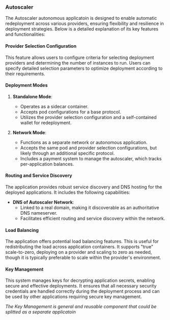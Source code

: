 ### Autoscaler

The Autoscaler autonomous applicatoin is designed to enable automatic redeployment across various providers, ensuring flexibility and resilience in deployment strategies. Below is a detailed explanation of its key features and functionalities:

#### Provider Selection Configuration
This feature allows users to configure criteria for selecting deployment providers and determining the number of instances to run. Users can specify detailed selection parameters to optimize deployment according to their requirements.

#### Deployment Modes

1. **Standalone Mode**:
   - Operates as a sidecar container.
   - Accepts pod configurations for a base protocol.
   - Utilizes the provider selection configuration and a self-contained wallet for redeployment.

2. **Network Mode**:
   - Functions as a separate network or autonomous application.
   - Accepts the same pod and provider selection configurations, but likely through an additional specific protocol.
   - Includes a payment system to manage the autoscaler, which tracks per-application balances.

#### Routing and Service Discovery
The application provides robust service discovery and DNS hosting for the deployed applications. It includes the following capabilities:

- **DNS of Autoscaler Network**:
  - Linked to a real domain, making it discoverable as an authoritative DNS nameserver.
  - Facilitates efficient routing and service discovery within the network.

#### Load Balancing
The application offers potential load balancing features. This is useful for redistributing the load across application containers. It supports "true" scale-to-zero, deploying on a provider and scaling to zero as needed, though it is typically preferable to scale within the provider's environment.

#### Key Management
This system manages keys for decrypting application secrets, enabling secure and effective deployments. It ensures that all necessary security credentials are handled correctly during the deployment process and can be used by other applications requiring secure key management.

*The Key Management is general and reusable component that could be splitted as a separate applicatoin*